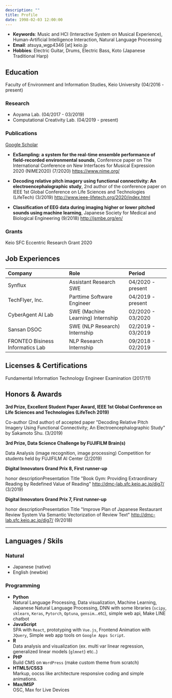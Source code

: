 ```yaml
---
description: ""
title: Profile
date: 1998-02-03 12:00:00
---
```


- **Keywords**: Music and HCI (Interactive System on Musical Experience), Human-Artificial Intelligence Interaction, Natural Language Processing
- **Email**: atsuya_wgp4346 [at] keio.jp
- **Hobbies**: Electric Guitar, Drums, Electric Bass, Koto (Japanese Traditional Harp)

## Education

Faculty of Environment and Information Studies, Keio University (04/2016 - present)

### Research

- Aoyama Lab. (04/2017 - 03/2019)
- Computational Creativity Lab. (04/2019 - present)

### Publications

[Google Scholar](https://scholar.google.com/citations?user=wk9-xH8AAAAJ&hl=ja)

- **ExSampling: a system for the real-time ensemble performance of field-recorded environmental sounds**, Conference paper on The International Conference on New Interfaces for Musical Expression 2020 (NIME2020) (7/2020) <https://www.nime.org/>

- **Decoding relative pitch imagery using functional connectivity: An electroencephalographic study**, 2nd author of the conference paper on IEEE 1st Global Conference on Life Sciences and Technologies (LifeTech) (3/2019) <http://www.ieee-lifetech.org/2020/index.html>

- **Classification of EEG data during imaging higher or lower pitched sounds using machine learning**, Japanese Society for Medical and Biological Engineering (9/2018) <http://jsmbe.org/en/>

### Grants

Keio SFC Eccentric Research Grant 2020

## Job Experiences

| Company                          | Role                              | Period            |
| :------------------------------- | :-------------------------------- | :---------------- |
| Synflux                          | Assistant Research SWE            | 04/2020 - present |
| TechFlyer, Inc.                  | Parttime Software Engineer        | 04/2019 - present |
| CyberAgent AI Lab                | SWE (Machine Learning) Internship | 02/2020 - 03/2020 |
| Sansan DSOC                      | SWE (NLP Research) Internship     | 02/2019 - 03/2019 |
| FRONTEO Bisiness Informatics Lab | NLP Research Internship           | 09/2018 - 02/2019 |

## Licenses & Certifications

Fundamental Information Technology Engineer Examination (2017/11)

## Honors & Awards

**3rd Prize, Excellent Student Paper Award, IEEE 1st Global Conference on Life Sciences and Technologies (LifeTech 2019)**

Co-author (2nd author) of accepted paper "Decoding Relative Pitch Imagery Using Functional Connectivity; An Electroencephalographic Study" by Sakamoto Shu. (3/2019)

**3rd Prize, Data Science Challenge by FUJIFILM Brain(s)**

Data Analysis (image recognition, image processing) Competition for students held by FUJIFILM AI Center (2/2019)

**Digital Innovators Grand Prix 8, First runner-up**

honor descriptionPresentation Title "Book Gym: Providing Extraordinary Reading by Redefined Value of Reading" <http://dmc-lab.sfc.keio.ac.jp/dig7/> (3/2019)

**Digital Innovators Grand Prix 7, First runner-up**

honor descriptionPresentation Title "Improve Plan of Japanese Restaurant Review System Via Semantic Vectorization of Review Text" <http://dmc-lab.sfc.keio.ac.jp/dig7/> (9/2018)

---

## Languages / Skils

### Natural

- Japanese (native)
- English (newbie)

### Programming

- **Python**  
  Natural Language Processing, Data visualization, Machine Learning, Japanese Natural Language Processing, DNN with some libraries (`scipy`, `sklearn`, `Keras`, `Pytorch`, `Optuna`, `gensim`...etc), simple web api, Make LINE chatbot
- **JavaScript**  
  SPA with `React`, prototyping with `Vue.js`, Frontend Animation with `JQuery`, Simple web app tools on `Google Apps Script`.
- **R**  
  Data analysis and visualization (ex. multi var linear regression, generalized linear models (`glmnet`) etc..)
- **PHP**  
  Build CMS on `WordPress` (make custom theme from scratch)
- **HTML5/CSS3**  
  Markup, oocss like architecture responsive coding and simple animations.
- **Max/MSP**  
  OSC, Max for Live Devices
